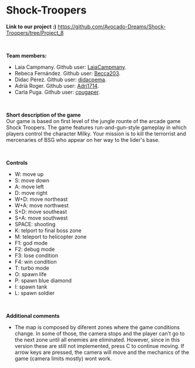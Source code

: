 # Shock-Troopers
**Link to our project :)**
https://github.com/Avocado-Dreams/Shock-Troopers/tree/Project_8
<br>


<br>

**Team members:**
* Laia Campmany. Github user: [LaiaCampmany](https://github.com/LaiaCampmany).
* Rebeca Fernández. Github user: [Becca203](https://github.com/Becca203). 
* Didac Pérez. Github user: [didacpema](https://github.com/didacpema). 
* Adrià Roger. Github user: [Adri1714](https://github.com/Adri1714).
* Carla Puga. Github user: [cpugaper](https://github.com/cpugaper). 

<br>

**Short description of the game**<br>
Our game is based on first level of the jungle rounte of the arcade game Shock Troopers. The game features run-and-gun-style gameplay in which players control the character Milky.
Your mission is to kill the terrorrist and mercenaries of BSG who appear on her way to the lider's base. 

<br>


**Controls**
- W: move up
- S: move down
- A: move left
- D: move right
- W+D: move northeast
- W+A: move northwest
- S+D: move southeast
- S+A: move southwest
- SPACE: shooting
- K: telport to final boss zone
- M: teleport to helicopter zone
- F1: god mode
- F2: debug mode
- F3: lose condition
- F4: win condition
- T: turbo mode
- O: spawn life 
- P: spawn blue diamond
- I: spawn tank
- L: spawn soldier
<br>

**Additional comments**
- The map is composed by diferent zones where the game conditions change. In some of those, the camera stops and the player can’t go to the next zone until all enemies are eliminated. However, since in this version these are still not implemented, press C to continue moving. 
If arrow keys are pressed, the camera will move and the mechanics of the game (camera limits mostly) wont work. 
